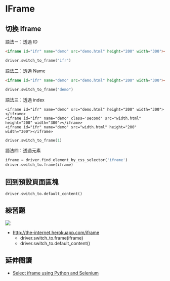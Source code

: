 # IFrame

## 切換 Iframe

語法ㄧ：透過 ID

```html
<iframe id="ifr" name="demo" src="demo.html" height="200" width="300"></iframe>
```

```py
driver.switch_to_frame("ifr")
```

語法二：透過 Name

```html
<iframe id="ifr" name="demo" src="demo.html" height="200" width="300"></iframe>
```

```py
driver.switch_to_frame("demo")
```

語法三：透過 index

```
<iframe id="ifr" name="demo" src="demo.html" height="200" width="300"></iframe>
<iframe id="ifr" name="demo" class='second' src="width.html" height="200" width="300"></iframe>
<iframe id="ifr" name="demo" src="width.html" height="200" width="300"></iframe>
```

```py
driver.switch_to_frame(1)
```

語法四：透過元素

```py
iframe = driver.find_element_by_css_selector('iframe')
driver.switch_to.frame(iframe)
```

## 回到預設頁面區塊

```
driver.switch_to.default_content()
```

## 練習題

![](asserts/TinyMCE.png)

- <http://the-internet.herokuapp.com/iframe>
  - driver.switch_to.frame(iframe)
  - driver.switch_to.default_content()

<!-- ### 答案

```py
from selenium import webdriver
from time import sleep

driver = webdriver.Chrome("./chromedriver")
driver.get("http://the-internet.herokuapp.com/iframe")
assert "The Internet" in driver.title

try:
    iframe = driver.find_element_by_css_selector('iframe')
    driver.switch_to.frame(iframe)
    editor = driver.find_element_by_css_selector('body')
    editor.clear()
    editor.send_keys("123")
    # sleep(5)
    driver.switch_to.default_content()
    title = driver.find_element_by_css_selector('h3')
    assert "An iFrame containing the TinyMCE WYSIWYG Editor" in title.text
finally:
    driver.quit()

``` -->

## 延伸閱讀

- [Select iframe using Python and Selenium](https://www.tutorialspoint.com/select-iframe-using-python-and-selenium)
